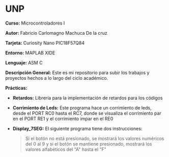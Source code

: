 # UNP

**Curso:** Microcontroladores I

**Autor:** Fabricio Carlomagno Machuca De la cruz

**Tarjeta:** Curiosity Nano PIC18F57Q84

**Entorno:** MAPLAB XIDE

**Lenguaje:** ASM C

**Descripción General:**
Este es mi repositorio para subir los trabajos y proyectos hechos a lo largo del ciclo académico.

**Prácticas:**

 - **Retardos:** Librería para la implementación de retardos para los códigos
 
 - **Corrimiento de Leds:** Este programa hace un corrimiento de leds, desde el PORT RC0 hasta el RC7, donde se visualiza el corrimiento par en el PORT RE1 y el corrimiento impar en el RE0

 - **Display_7SEG:** El siguiente programa tiene dos instrucciones: 
   >Si el botón no está presionado, se mostrará los valores numéricos del 0 al 9 y si el botón se mantiene presionado, mostrará los valores alfabéticos del "A" hasta el "F"
